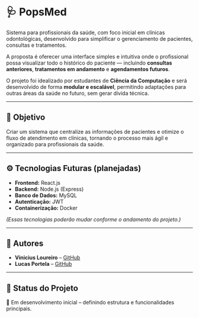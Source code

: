 # 🩺 PopsMed

Sistema para profissionais da saúde, com foco inicial em clínicas odontológicas, desenvolvido para simplificar o gerenciamento de pacientes, consultas e tratamentos.  

A proposta é oferecer uma interface simples e intuitiva onde o profissional possa visualizar todo o histórico do paciente — incluindo **consultas anteriores**, **tratamentos em andamento** e **agendamentos futuros**.  

O projeto foi idealizado por estudantes de **Ciência da Computação** e será desenvolvido de forma **modular e escalável**, permitindo adaptações para outras áreas da saúde no futuro, sem gerar dívida técnica.

---

## 🎯 Objetivo
Criar um sistema que centralize as informações de pacientes e otimize o fluxo de atendimento em clínicas, tornando o processo mais ágil e organizado para profissionais da saúde.

---

## ⚙️ Tecnologias Futuras (planejadas)
- **Frontend:** React.js  
- **Backend:** Node.js (Express)  
- **Banco de Dados:** MySQL  
- **Autenticação:** JWT  
- **Containerização:** Docker  

*(Essas tecnologias poderão mudar conforme o andamento do projeto.)*

---

## 👥 Autores
- **Vinicius Loureiro** – [GitHub](https://github.com/ViniciusLoureiro67)  
- **Lucas Portela** – [GitHub](https://github.com/portelav)  

---

## 🧩 Status do Projeto
🚧 Em desenvolvimento inicial – definindo estrutura e funcionalidades principais.  
